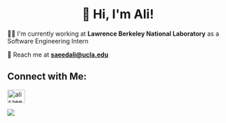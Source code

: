 <h1 align="center">👋 Hi, I'm Ali!</h1>

👨‍💻 I'm currently working at **Lawrence Berkeley National Laboratory** as a Software Engineering Intern

📧 Reach me at **saeedali@ucla.edu**

## Connect with Me:
<a href="https://linkedin.com/in/alisaeedcs" target="blank"><img align="center" src="https://raw.githubusercontent.com/rahuldkjain/github-profile-readme-generator/master/src/images/icons/Social/linked-in-alt.svg" alt="alisaeedcs" height="30" width="40" /></a>

[![](https://visitcount.itsvg.in/api?id=alisaeedcs&icon=0&color=8)](https://visitcount.itsvg.in)

